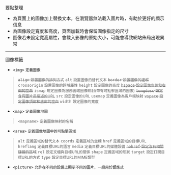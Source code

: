 要點整理
- 為頁面上的圖像加上替換文本，在瀏覽器無法載入圖片時，有助於更好的顯示信息
- 為圖像設定寬度和高度，頁面加載時會保留圖像指定的尺寸
- 圖像若未設定寬高屬性，會載入影像的原始大小，可能會導致網站佈局出現異常

---

圖像標籤
- `<img>` <small>定義圖像</small>

><s>`align` <small>設置圖像的排列方式</small></s>
>`alt` <small>設置圖像的替代文本</small>
><s>`border` <small>設置圖像的邊框</small></s>
>`crossorigin` <small>設置圖像的跨域屬性</small>
>`height` <small>設定圖像的高度</small>
><s>`hspace` <small>設定圖像左側和右側的空白</small></s>
>`ismap` <small>規定圖像為服務器端圖像映射(帶有可點擊區域的圖像)</small>
><s>`longdesc` <small>設定含有圖片長描述的URL</small></s>
>`src` <small>設定圖像的URL</small>
>`usemap` <small>定義圖像為客戶端映射</small>
><s>`vspace` <small>設定圖像頂部和底部的空白</small></s>
>`width` <small>設定圖像的寬度</small>
- `<map>` <small>定義圖像地圖</small>

>`<mapname>` <small>定義圖像映射的名稱</small>
- `<area>` <small>定義圖像地圖中的可點擊區域</small>

>`alt` <small>定義區域的替代文本</small>
>`coords` <small>定義區域的坐標</small>
>`href` <small>定義區域的目標URL</small>
>`hreflang` <small>定義目標URL的語言</small>
>`media` <small>定義目標URL的媒體設備</small>
><s>`nohref` <small>設定沒有相關鏈接的區域</small></s>
>`rel` <small>設定文檔與目標URL的關係</small>
>`shape` <small>定義區域的形狀</small>
>`target` <small>設定打開目標URL的方式</small>
>`type` <small>設定目標URL的MIME類型</small>
- `<picture>` <small>允許在不同的設備上顯示不同的圖片，一般用於響應式</small>